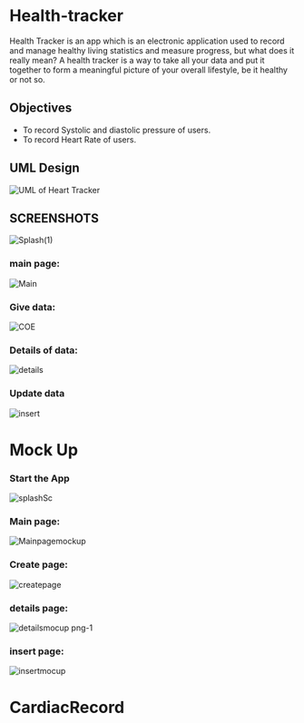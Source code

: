 # Health-tracker

Health Tracker is an app which is an electronic application used to record and manage healthy living statistics and measure progress, but what does it really mean? A health tracker is a way to take all your data and put it together to form a meaningful picture of your overall lifestyle, be it healthy or not so.

## Objectives
* To record Systolic and diastolic pressure of users.
* To record Heart Rate of users.

## UML Design
![UML of Heart Tracker](https://user-images.githubusercontent.com/104196471/175789245-2a5fd874-e7e1-4328-bbaf-c4e72fb003e7.png)

## SCREENSHOTS

![Splash(1)](https://user-images.githubusercontent.com/62686801/180516268-2314c8c8-842a-4710-94a4-fe6275a782bb.png)

### main page:

![Main](https://user-images.githubusercontent.com/62686801/180516337-30eb616c-3320-4d01-a0c5-b380d2b4d3f5.png)

### Give data:

![COE](https://user-images.githubusercontent.com/62686801/180516404-9605388c-c1c5-42b6-8413-3ad605a2c4ce.png)

### Details of data:

![details](https://user-images.githubusercontent.com/62686801/180516458-611bf440-c5ff-43b0-8d84-31b3a1ef45ad.png)

### Update data

![insert](https://user-images.githubusercontent.com/62686801/180516480-46c012a8-40a7-4fd6-9073-2cf06e8579ea.png)


# Mock Up

### Start the App

![splashSc](https://user-images.githubusercontent.com/62686801/180557955-ace80620-8557-453e-9c5c-5427f9783b50.jpg)

### Main page:

![Mainpagemockup](https://user-images.githubusercontent.com/62686801/180558194-ae565175-cacb-48fa-854c-5263c958827d.jpg)

### Create page:

![createpage](https://user-images.githubusercontent.com/62686801/180558269-a354fea9-3ebb-4381-b5f6-ab203ddb41ec.jpg)

### details page:

![detailsmocup png-1](https://user-images.githubusercontent.com/62686801/180558360-9253177a-ff86-4014-a401-70e8251cc1f2.jpg)

### insert page:

![insertmocup](https://user-images.githubusercontent.com/62686801/180559737-693f3f54-f9cf-4d30-a861-83860ec20977.png)





# CardiacRecord
